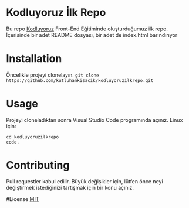 # Kodluyoruz İlk Repo
Bu repo [Kodluyoruz](https://www.kodluyoruz.org/) Front-End Eğitiminde oluşturduğumuz ilk repo. İçerisinde bir adet README dosyası, bir adet de index.html barındırıyor

# Installation
Öncelikle projeyi clonelayın.
`git clone https://github.com/kutluhankisacik/kodluyoruzilkrepo.git `


# Usage
Projeyi cloneladıktan sonra Visual Studio Code programında açınız.
Linux için:
```
cd kodluyoruzilkrepo
code. 
```
# Contributing
Pull requestler kabul edilir. Büyük değişikler için, lütfen önce neyi değiştirmek istediğinizi tartışmak için bir konu açınız.

#License
[MIT](https://choosealicense.com/licenses/mit/)
